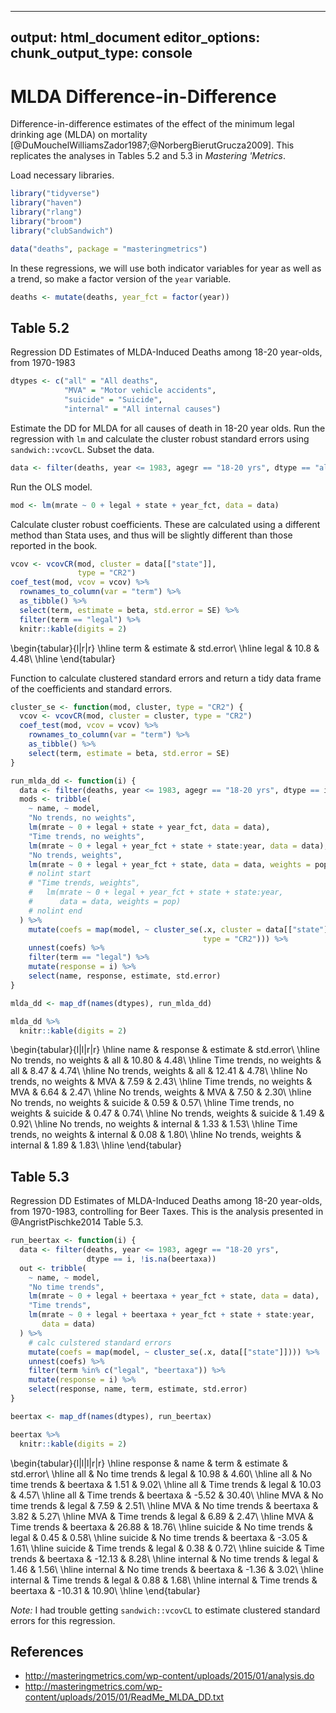 
---
output: html_document
editor_options: 
  chunk_output_type: console
---

# MLDA Difference-in-Difference

Difference-in-difference estimates of the effect of the minimum legal drinking age (MLDA) on mortality [@DuMouchelWilliamsZador1987;@NorbergBierutGrucza2009].
This replicates the analyses in Tables 5.2 and 5.3 in *Mastering 'Metrics*.

Load necessary libraries.

```r
library("tidyverse")
library("haven")
library("rlang")
library("broom")
library("clubSandwich")
```


```r
data("deaths", package = "masteringmetrics")
```
In these regressions, we will use both indicator variables for year as well as a trend, so make a factor version of the `year` variable.

```r
deaths <- mutate(deaths, year_fct = factor(year))
```


## Table 5.2

Regression DD Estimates of MLDA-Induced Deaths among 18-20 year-olds, from 1970-1983


```r
dtypes <- c("all" = "All deaths",
            "MVA" = "Motor vehicle accidents",
            "suicide" = "Suicide",
            "internal" = "All internal causes")
```

Estimate the DD for MLDA for all causes of death in 18-20 year olds. 
Run the regression with `lm` and calculate the cluster robust standard errors
using `sandwich::vcovCL`.
Subset the data.

```r
data <- filter(deaths, year <= 1983, agegr == "18-20 yrs", dtype == "all")
```
Run the OLS model.

```r
mod <- lm(mrate ~ 0 + legal + state + year_fct, data = data)
```
Calculate cluster robust coefficients.
These are calculated using a different method than Stata uses, and thus will be slightly different than those reported in the book.

```r
vcov <- vcovCR(mod, cluster = data[["state"]],
               type = "CR2")
coef_test(mod, vcov = vcov) %>%
  rownames_to_column(var = "term") %>%
  as_tibble() %>%
  select(term, estimate = beta, std.error = SE) %>%
  filter(term == "legal") %>%
  knitr::kable(digits = 2)
```


\begin{tabular}{l|r|r}
\hline
term & estimate & std.error\\
\hline
legal & 10.8 & 4.48\\
\hline
\end{tabular}

Function to calculate clustered standard errors and return a tidy data frame of the coefficients and standard errors.

```r
cluster_se <- function(mod, cluster, type = "CR2") {
  vcov <- vcovCR(mod, cluster = cluster, type = "CR2")
  coef_test(mod, vcov = vcov) %>%
    rownames_to_column(var = "term") %>%
    as_tibble() %>%
    select(term, estimate = beta, std.error = SE)
}
```



```r
run_mlda_dd <- function(i) {
  data <- filter(deaths, year <= 1983, agegr == "18-20 yrs", dtype == i) # nolint
  mods <- tribble(
    ~ name, ~ model,
    "No trends, no weights",
    lm(mrate ~ 0 + legal + state + year_fct, data = data),
    "Time trends, no weights",
    lm(mrate ~ 0 + legal + year_fct + state + state:year, data = data),
    "No trends, weights",
    lm(mrate ~ 0 + legal + year_fct + state, data = data, weights = pop),
    # nolint start
    # "Time trends, weights",
    #   lm(mrate ~ 0 + legal + year_fct + state + state:year, 
    #      data = data, weights = pop)
    # nolint end
  ) %>%
    mutate(coefs = map(model, ~ cluster_se(.x, cluster = data[["state"]],
                                           type = "CR2"))) %>%
    unnest(coefs) %>%
    filter(term == "legal") %>%
    mutate(response = i) %>%
    select(name, response, estimate, std.error)
}
```


```r
mlda_dd <- map_df(names(dtypes), run_mlda_dd)
```


```r
mlda_dd %>%
  knitr::kable(digits = 2)
```


\begin{tabular}{l|l|r|r}
\hline
name & response & estimate & std.error\\
\hline
No trends, no weights & all & 10.80 & 4.48\\
\hline
Time trends, no weights & all & 8.47 & 4.74\\
\hline
No trends, weights & all & 12.41 & 4.78\\
\hline
No trends, no weights & MVA & 7.59 & 2.43\\
\hline
Time trends, no weights & MVA & 6.64 & 2.47\\
\hline
No trends, weights & MVA & 7.50 & 2.30\\
\hline
No trends, no weights & suicide & 0.59 & 0.57\\
\hline
Time trends, no weights & suicide & 0.47 & 0.74\\
\hline
No trends, weights & suicide & 1.49 & 0.92\\
\hline
No trends, no weights & internal & 1.33 & 1.53\\
\hline
Time trends, no weights & internal & 0.08 & 1.80\\
\hline
No trends, weights & internal & 1.89 & 1.83\\
\hline
\end{tabular}


## Table 5.3

Regression DD Estimates of MLDA-Induced Deaths among 18-20 year-olds, from 1970-1983, controlling for Beer Taxes.
This is the analysis presented in @AngristPischke2014 Table 5.3.


```r
run_beertax <- function(i) {
  data <- filter(deaths, year <= 1983, agegr == "18-20 yrs",
                 dtype == i, !is.na(beertaxa))
  out <- tribble(
    ~ name, ~ model,
    "No time trends",
    lm(mrate ~ 0 + legal + beertaxa + year_fct + state, data = data),
    "Time trends",
    lm(mrate ~ 0 + legal + beertaxa + year_fct + state + state:year,
       data = data)
  ) %>%
    # calc culstered standard errors
    mutate(coefs = map(model, ~ cluster_se(.x, data[["state"]]))) %>%
    unnest(coefs) %>%
    filter(term %in% c("legal", "beertaxa")) %>%
    mutate(response = i) %>%
    select(response, name, term, estimate, std.error)
}
```


```r
beertax <- map_df(names(dtypes), run_beertax)
```


```r
beertax %>%
  knitr::kable(digits = 2)
```


\begin{tabular}{l|l|l|r|r}
\hline
response & name & term & estimate & std.error\\
\hline
all & No time trends & legal & 10.98 & 4.60\\
\hline
all & No time trends & beertaxa & 1.51 & 9.02\\
\hline
all & Time trends & legal & 10.03 & 4.57\\
\hline
all & Time trends & beertaxa & -5.52 & 30.40\\
\hline
MVA & No time trends & legal & 7.59 & 2.51\\
\hline
MVA & No time trends & beertaxa & 3.82 & 5.27\\
\hline
MVA & Time trends & legal & 6.89 & 2.47\\
\hline
MVA & Time trends & beertaxa & 26.88 & 18.76\\
\hline
suicide & No time trends & legal & 0.45 & 0.58\\
\hline
suicide & No time trends & beertaxa & -3.05 & 1.61\\
\hline
suicide & Time trends & legal & 0.38 & 0.72\\
\hline
suicide & Time trends & beertaxa & -12.13 & 8.28\\
\hline
internal & No time trends & legal & 1.46 & 1.56\\
\hline
internal & No time trends & beertaxa & -1.36 & 3.02\\
\hline
internal & Time trends & legal & 0.88 & 1.68\\
\hline
internal & Time trends & beertaxa & -10.31 & 10.90\\
\hline
\end{tabular}

*Note:* I had trouble getting `sandwich::vcovCL` to estimate clustered standard errors for this regression.

## References

- <http://masteringmetrics.com/wp-content/uploads/2015/01/analysis.do>
- <http://masteringmetrics.com/wp-content/uploads/2015/01/ReadMe_MLDA_DD.txt>

